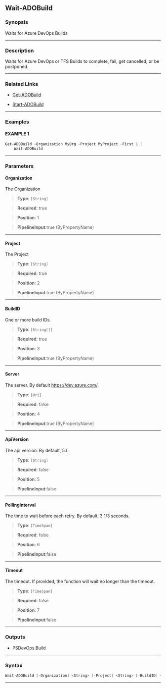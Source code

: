 Wait-ADOBuild
-------------
### Synopsis
Waits for Azure DevOps Builds

---
### Description

Waits for Azure DevOps or TFS Builds to complete, fail, get cancelled, or be postponed.

---
### Related Links
* [Get-ADOBuild](Get-ADOBuild.md)



* [Start-ADOBuild](Start-ADOBuild.md)



---
### Examples
#### EXAMPLE 1
```PowerShell
Get-ADOBuild -Organization MyOrg -Project MyProject -First 1 |
    Wait-ADOBuild
```

---
### Parameters
#### **Organization**

The Organization



> **Type**: ```[String]```

> **Required**: true

> **Position**: 1

> **PipelineInput**:true (ByPropertyName)



---
#### **Project**

The Project



> **Type**: ```[String]```

> **Required**: true

> **Position**: 2

> **PipelineInput**:true (ByPropertyName)



---
#### **BuildID**

One or more build IDs.



> **Type**: ```[String[]]```

> **Required**: true

> **Position**: 3

> **PipelineInput**:true (ByPropertyName)



---
#### **Server**

The server.  By default https://dev.azure.com/.



> **Type**: ```[Uri]```

> **Required**: false

> **Position**: 4

> **PipelineInput**:true (ByPropertyName)



---
#### **ApiVersion**

The api version.  By default, 5.1.



> **Type**: ```[String]```

> **Required**: false

> **Position**: 5

> **PipelineInput**:false



---
#### **PollingInterval**

The time to wait before each retry.  By default, 3 1/3 seconds.



> **Type**: ```[TimeSpan]```

> **Required**: false

> **Position**: 6

> **PipelineInput**:false



---
#### **Timeout**

The timeout.  If provided, the function will wait no longer than the timeout.



> **Type**: ```[TimeSpan]```

> **Required**: false

> **Position**: 7

> **PipelineInput**:false



---
### Outputs
* PSDevOps.Build




---
### Syntax
```PowerShell
Wait-ADOBuild [-Organization] <String> [-Project] <String> [-BuildID] <String[]> [[-Server] <Uri>] [[-ApiVersion] <String>] [[-PollingInterval] <TimeSpan>] [[-Timeout] <TimeSpan>] [<CommonParameters>]
```
---
